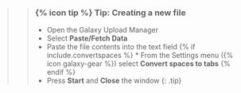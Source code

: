 <!--
type: tip box
location: inside a box
arguments:
    required:
        none
    optional:
        convertspaces: boolean to define if spaces should be converted to tabs
-->
>
>    > ### {% icon tip %} Tip: Creating a new file
>    >
>    > * Open the Galaxy Upload Manager
>    > * Select **Paste/Fetch Data**
>    > * Paste the file contents into the text field
>    > {% if include.convertspaces %} * From the Settings menu ({% icon galaxy-gear %}) select **Convert spaces to tabs** {% endif %}
>    > * Press **Start** and **Close** the window
>    {: .tip}
>